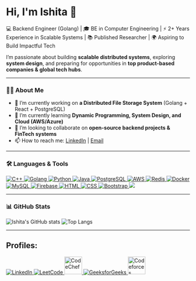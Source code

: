 # Hi, I'm Ishita 👋  

💻 Backend Engineer (Golang) | 🎓 BE in Computer Engineering | ⚡ 2+ Years Experience in Scalable Systems | 📚 Published Researcher | 🌍 Aspiring to Build Impactful Tech

I’m passionate about building **scalable distributed systems**, exploring **system design**, and preparing for opportunities in **top product-based companies & global tech hubs**.  

---

### 👩‍💻 About Me  

- 🔭 I’m currently working on **a Distributed File Storage System** (Golang + React + PostgreSQL)  
- 🌱 I’m currently learning **Dynamic Programming, System Design, and Cloud (AWS/Azure)**  
- 👯 I’m looking to collaborate on **open-source backend projects & FinTech systems**  
- 📫 How to reach me: [LinkedIn](https://www.linkedin.com/in/ishita-patel-6b99191a7/) | [Email](ishitapatel0302@gmail.com)  
---

### 🛠️ Languages & Tools  
<p align="left"> 
    <a href="https://isocpp.org/" target="_blank"> 
        <img src="https://img.icons8.com/color/48/000000/c-plus-plus-logo.png" alt="C++"/> 
    </a>
    <a href="https://go.dev/" target="_blank"> 
        <img src="https://img.icons8.com/color/48/000000/golang.png" alt="Golang"/> 
    </a>
    <a href="https://www.python.org" target="_blank"> 
        <img src="https://img.icons8.com/color/48/000000/python.png" alt="Python"/> 
    </a>
    <a href="https://www.java.com/" target="_blank"> 
        <img src="https://img.icons8.com/color/48/000000/java-coffee-cup-logo--v1.png" alt="Java"/> 
    </a>
    <a href="https://www.postgresql.org/" target="_blank"> 
        <img src="https://img.icons8.com/color/48/000000/postgreesql.png" alt="PostgreSQL"/> 
    </a>
    <a href="https://aws.amazon.com/" target="_blank"> 
        <img src="https://img.icons8.com/color/48/000000/amazon-web-services.png" alt="AWS"/> 
    </a>
    <a href="https://redis.io/" target="_blank"> 
        <img src="https://img.icons8.com/color/48/000000/redis.png" alt="Redis"/> 
    </a>
    <a href="https://www.docker.com/" target="_blank"> 
        <img src="https://img.icons8.com/color/48/000000/docker.png" alt="Docker"/> 
    </a>
    <a href="https://www.mysql.com/" target="_blank"> 
        <img src="https://img.icons8.com/color/48/000000/mysql-logo.png" alt="MySQL"/> 
    </a>
    <a href="https://firebase.google.com/" target="_blank"> 
        <img src="https://img.icons8.com/color/48/000000/firebase.png" alt="Firebase"/> 
    </a> 
    <a href="https://www.w3.org/html/" target="_blank"> 
        <img src="https://img.icons8.com/color/48/000000/html-5.png" alt="HTML"/> 
    </a>
    <a href="https://www.w3schools.com/css/" target="_blank"> 
        <img src="https://img.icons8.com/color/48/000000/css3.png" alt="CSS"/> 
    </a> 
    <a href="https://getbootstrap.com/" target="_blank"> 
        <img src="https://img.icons8.com/color/48/000000/bootstrap.png" alt="Bootstrap"/> 
    </a>
    <a href="https://www.jenkins.io/" target="_blank"> 
        <img src="https://img.icons8.com/color/48/000000/jenkins.png"/>
    </a>
   
</p>

---

### 📊 GitHub Stats  
![Ishita's GitHub stats](https://github-readme-stats.vercel.app/api?username=ISHITA-PATEL&show_icons=true&theme=radical)  ![Top Langs](https://github-readme-stats.vercel.app/api/top-langs/?username=ISHITA-PATEL&layout=compact&theme=radical)  

---

## Profiles:
<p align="left">

<p align="left">
  
  <a href="https://www.linkedin.com/in/ishita-patel-6b99191a7/" target="_blank">
    <img src="https://img.icons8.com/fluent/48/000000/linkedin.png" alt="LinkedIn"/>
  </a>
  <a href="https://leetcode.com/Ishita1822" target="_blank">
    <img src="https://img.icons8.com/external-tal-revivo-color-tal-revivo/48/000000/external-level-up-your-coding-skills-and-quickly-land-a-job-logo-color-tal-revivo.png" alt="LeetCode"/>
  </a>
    <a href="https://www.codechef.com/users/ishita1822" target="_blank">
        <img src="https://cdn.codechef.com/sites/all/themes/abessive/cc-logo.png" alt="CodeChef" width="48"/>
    </a>
    <a href="https://auth.geeksforgeeks.org/user/ishitapatel628/practice/" target="_blank">
        <img src="https://img.icons8.com/color/48/000000/GeeksforGeeks.png" alt="GeeksforGeeks"/>
    </a>
    <a href="https://codeforces.com/profile/Ishita18" target="_blank">
        <img src="https://sta.codeforces.com/s/72249/images/codeforces-sponsored-by-ton.png" alt="Codeforces" width="48"/>
    </a>

</p>

</p>
